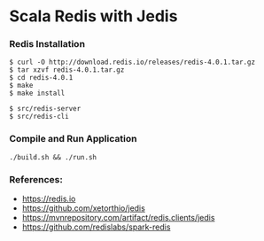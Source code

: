Scala Redis with Jedis 
======================


### Redis Installation
```
$ curl -O http://download.redis.io/releases/redis-4.0.1.tar.gz
$ tar xzvf redis-4.0.1.tar.gz
$ cd redis-4.0.1
$ make
$ make install 

$ src/redis-server
$ src/redis-cli 
```

### Compile and Run Application
```
./build.sh && ./run.sh
```

### References:

* https://redis.io
* https://github.com/xetorthio/jedis
* https://mvnrepository.com/artifact/redis.clients/jedis
* https://github.com/redislabs/spark-redis

